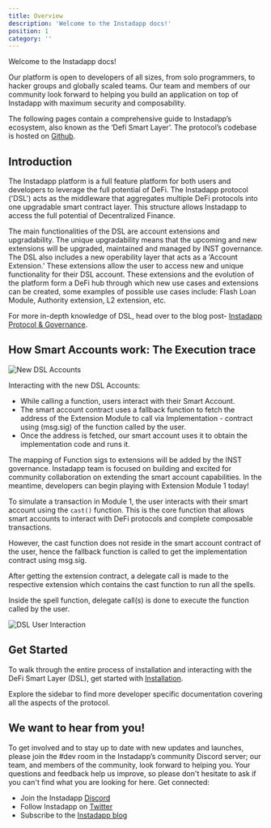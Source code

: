 ```yaml
---
title: Overview
description: 'Welcome to the Instadapp docs!'
position: 1
category: ''
---
```


Welcome to the Instadapp docs!
 
Our platform is open to developers of all sizes, from solo programmers, to hacker groups and globally scaled teams. Our team and members of our community look forward to helping you build an application on top of Instadapp with maximum security and composability.
 
The following pages contain a comprehensive guide to Instadapp’s ecosystem, also known as the ‘Defi Smart Layer’. The protocol’s codebase is hosted on [Github](https://github.com/instadapp).

## Introduction

The Instadapp platform is a full feature platform for both users and developers to leverage the full potential of DeFi. The Instadapp protocol ('DSL') acts as the middleware that aggregates multiple DeFi protocols into one upgradable smart contract layer. This structure allows Instadapp to access the full potential of Decentralized Finance.

The main functionalities of the DSL are account extensions and upgradability. The unique upgradability means that the upcoming and new extensions will be upgraded, maintained and managed by INST governance. The DSL also includes a new operability layer that acts as a ‘Account Extension.’ These extensions allow the user to access new and unique functionality for their DSL account. These extensions and the evolution of the platform form a DeFi hub through which new use cases and extensions can be created, some examples of possible use cases include: Flash Loan Module, Authority extension, L2 extension, etc.

For more in-depth knowledge of DSL, head over to the blog post-  [Instadapp Protocol & Governance](https://blog.instadapp.io/protocol-and-governance).


## How Smart Accounts work: The Execution trace
![New DSL Accounts](/img/overview/1.jpg)

Interacting with the new DSL Accounts:

- While calling a function, users interact with their Smart Account. 
- The smart account contract uses a fallback function to fetch the address of the Extension Module to call via Implementation - contract using (msg.sig) of the function called by the user. 
- Once the address is fetched, our smart account uses it to obtain the implementation code and runs it.

The mapping of Function sigs to extensions will be added by the INST governance. Instadapp team is focused on building and excited for community collaboration on extending the smart account capabilities. In the meantime, developers can begin playing with Extension Module 1 today! 

To simulate a transaction in Module 1, the user interacts with their smart account using the `cast()` function. This is the core function that allows smart accounts to interact with DeFi protocols and complete composable transactions.

However, the cast function does not reside in the smart account contract of the user, hence the fallback function is called to get the implementation contract using msg.sig.

After getting the extension contract, a delegate call is made to the respective extension which contains the cast function to run all the spells.

Inside the spell function, delegate call(s) is done to execute the function called by the user.

![DSL User Interaction](/img/overview/2.jpg)

## Get Started

To walk through the entire process of installation and interacting with the DeFi Smart Layer (DSL), get started with [Installation](/get-started/installation).

Explore the sidebar to find more developer specific documentation covering all the aspects of the protocol.

## We want to hear from you!

To get involved and to stay up to date with new updates and launches, please join the #dev room in the Instadapp’s community Discord server; our team, and members of the community, look forward to helping you. Your questions and feedback help us improve, so please don't hesitate to ask if you can't find what you are looking for here. Get connected:

- Join the Instadapp [Discord](https://discord.gg/C76CeZc)
- Follow Instadapp on [Twitter](https://twitter.com/Instadapp)
- Subscribe to the [Instadapp blog](https://blog.instadapp.io/)